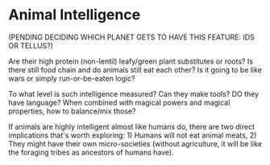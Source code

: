 # Animal Intelligence

(PENDING DECIDING WHICH PLANET GETS TO HAVE THIS FEATURE: IDS OR TELLUS?)

Are their high protein (non-lentil) leafy/green plant substitutes or roots?
Is there still food chain and do animals still eat each other? Is it going to be like wars or simply run-or-be-eaten logic?

To what level is such intelligence measured? Can they make tools? DO they have language?
When combined with magical powers and magical properties, how to balance/mix those?

If animals are highly intelligent almost like humans do, there are two direct implications that's worth exploring: 1) Humans will not eat animal meats, 2) They might have their own micro-societies (without agriculture, it will be like the foraging tribes as ancestors of humans have).